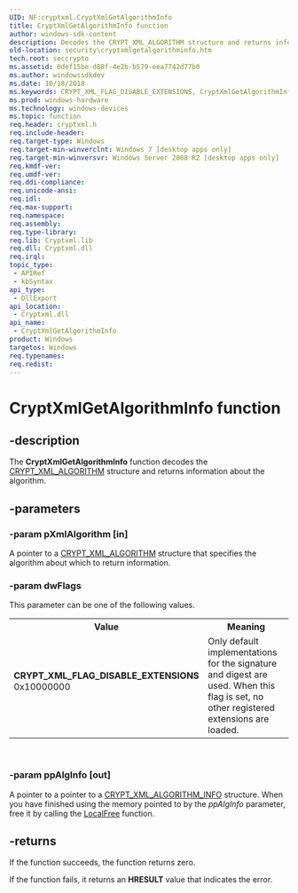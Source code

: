 ```yaml
---
UID: NF:cryptxml.CryptXmlGetAlgorithmInfo
title: CryptXmlGetAlgorithmInfo function
author: windows-sdk-content
description: Decodes the CRYPT_XML_ALGORITHM structure and returns information about the algorithm.
old-location: security\cryptxmlgetalgorithminfo.htm
tech.root: seccrypto
ms.assetid: 6def15be-d88f-4e2b-b579-eea7742d77b0
ms.author: windowssdkdev
ms.date: 10/18/2018
ms.keywords: CRYPT_XML_FLAG_DISABLE_EXTENSIONS, CryptXmlGetAlgorithmInfo, CryptXmlGetAlgorithmInfo function [Security], cryptxml/CryptXmlGetAlgorithmInfo, security.cryptxmlgetalgorithminfo
ms.prod: windows-hardware
ms.technology: windows-devices
ms.topic: function
req.header: cryptxml.h
req.include-header: 
req.target-type: Windows
req.target-min-winverclnt: Windows 7 [desktop apps only]
req.target-min-winversvr: Windows Server 2008 R2 [desktop apps only]
req.kmdf-ver: 
req.umdf-ver: 
req.ddi-compliance: 
req.unicode-ansi: 
req.idl: 
req.max-support: 
req.namespace: 
req.assembly: 
req.type-library: 
req.lib: Cryptxml.lib
req.dll: Cryptxml.dll
req.irql: 
topic_type:
 - APIRef
 - kbSyntax
api_type:
 - DllExport
api_location:
 - Cryptxml.dll
api_name:
 - CryptXmlGetAlgorithmInfo
product: Windows
targetos: Windows
req.typenames: 
req.redist: 
---
```


# CryptXmlGetAlgorithmInfo function


## -description


The <b>CryptXmlGetAlgorithmInfo</b> function decodes the <a href="https://msdn.microsoft.com/4eb99c1e-fa06-41ec-906c-a3ba34e7aaeb">CRYPT_XML_ALGORITHM</a> structure and returns information about the algorithm.


## -parameters




### -param pXmlAlgorithm [in]

A pointer to a <a href="https://msdn.microsoft.com/4eb99c1e-fa06-41ec-906c-a3ba34e7aaeb">CRYPT_XML_ALGORITHM</a> structure that specifies the algorithm about which to return information.


### -param dwFlags

This parameter can be one of the following values.


<table>
<tr>
<th>Value</th>
<th>Meaning</th>
</tr>
<tr>
<td width="40%"><a id="CRYPT_XML_FLAG_DISABLE_EXTENSIONS"></a><a id="crypt_xml_flag_disable_extensions"></a><dl>
<dt><b>CRYPT_XML_FLAG_DISABLE_EXTENSIONS</b></dt>
<dt>0x10000000</dt>
</dl>
</td>
<td width="60%">
Only default implementations for the signature and
digest  are used.  When this flag is set, no other registered extensions are loaded.

</td>
</tr>
</table>
 


### -param ppAlgInfo [out]

A pointer to a pointer to a  <a href="https://msdn.microsoft.com/ab6ec092-d25d-4ca0-8206-b7e5ad36d69b">CRYPT_XML_ALGORITHM_INFO</a> structure. When you have finished using the memory pointed to by the <i>ppAlgInfo</i> parameter, free it by calling the <a href="https://msdn.microsoft.com/a0393983-cb43-4dfa-91a6-d82a5fb8de12">LocalFree</a> function.


## -returns



If the function succeeds, the function returns zero.

If the function fails, it returns an <b>HRESULT</b> value that indicates the error.



